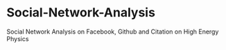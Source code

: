 # Social-Network-Analysis
Social Network Analysis on Facebook, Github and Citation on High Energy Physics

